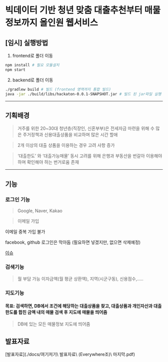 # **빅데이터 기반 청년 맞춤 대출추천부터 매물정보까지 올인원 웹서비스**



## [임시] 실행방법

1. frontend로 폴더 이동

```bash
npm install # 필요 모듈설치
npm start
```

2. backend로 폴더 이동

```bash
./gradlew build # 빌드 (frontend 영역까지 통합 빌드)
java -jar ./build/libs/hackaton-0.0.1-SNAPSHOT.jar # 빌드 된 jar파일 실행
```

---

## 기획배경

> 거주를 위한 20~30대 청년층(직장인, 신혼부부)은 전세자금 마련을 위해 수 많은 주거정책과 신용대출상품을 비교하며 많은 시간 할애

> 2개 이상의 대출 상품을 이용하는 경우 고려 사항 증가

> ‘대출한도’ 와 ‘대출가능매물’ 동시 고려를 위해 은행과 부동산을 번갈아 이용해야 하며 확인해야 하는 번거로움 존재 

---

## 기능

### 로그인 기능

>Google, Naver, Kakao

> 이메일 가입

이메일 중복 가입 불가

facebook, github 로그인은 막아둠 (필요하면 넣겠지만, 없으면 삭제예정)

[이슈](https://github.com/FIN-Hackaton/loan-listing-service/issues/2)

### 검색기능

> 월 부담 가능 이자금액(월 평균 상환액), 지역(시군구동), 신용점수,.....

### 지도기능

#### 목표: 검색하면, DB에서 조건에 해당하는 대출상품을 찾고, 대출상품과 개인자산과 대출한도를 합친 금액 내의 매물 검색 후 지도에 매물을 띄어줌

> DB에 있는 모든 매물정보 지도에 띄어줌


## 발표자료
[발표자료](./docs/여기저기\ 발표자료\ \(Everywhere조\)\ 마지막.pdf)
